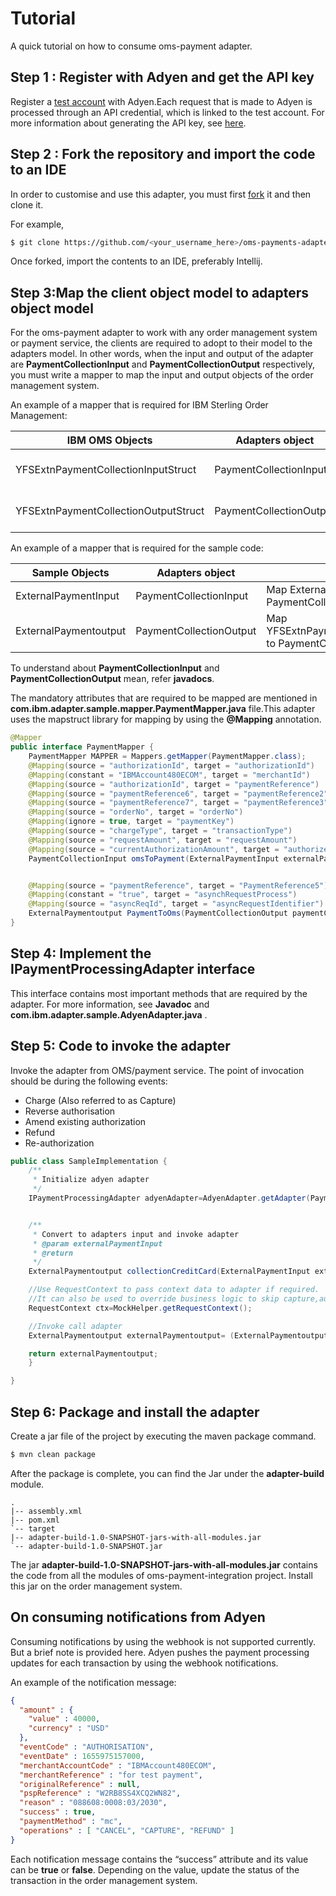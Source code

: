 <h1>Tutorial</h1>
A quick tutorial on how to consume oms-payment adapter.

<h2>Step 1 : Register with Adyen and get the API key</h2>

Register a [test account](https://www.adyen.com/signup) with Adyen.Each request that is made to Adyen is processed through an API credential, which is linked to the test account.
For more information about generating the API key, see [here](https://docs.adyen.com/development-resources/api-credentials#generate-api-key).

<h2>Step 2 : Fork the repository and import the code to an IDE</h2>

In order to customise and use this adapter, you must first [fork](https://docs.github.com/en/get-started/quickstart/fork-a-repo) it and then clone it.

For example,
````bash
$ git clone https://github.com/<your_username_here>/oms-payments-adapter
````

Once forked, import the contents to an IDE, preferably Intellij.

<h2>Step 3:Map the client object model to adapters object model</h2>

For the oms-payment adapter to work with any order management system or payment service, the clients are required to adopt to 
their model to the adapters model. In other words, when the input and output of the adapter are **PaymentCollectionInput** and
**PaymentCollectionOutput** respectively, you must write a mapper to map the input and output objects of the order management system.

An example of a mapper that is required for IBM Sterling Order Management:

| IBM OMS Objects                      	| Adapters object         	| Comments                                                            	|
|--------------------------------------	|-------------------------	|---------------------------------------------------------------------	|
| YFSExtnPaymentCollectionInputStruct  	| PaymentCollectionInput  	| Map YFSExtnPaymentCollectionInputStruct to PaymentCollectionInput   	|
| YFSExtnPaymentCollectionOutputStruct 	| PaymentCollectionOutput 	| Map YFSExtnPaymentCollectionOutputStruct to PaymentCollectionOutput 	|


An example of a mapper that is required for the sample code:

| Sample Objects        	| Adapters object         	| Comments                                                            	|
|-----------------------	|-------------------------	|---------------------------------------------------------------------	|
| ExternalPaymentInput  	| PaymentCollectionInput  	| Map ExternalPaymentInput to PaymentCollectionInput                  	|
| ExternalPaymentoutput 	| PaymentCollectionOutput 	| Map YFSExtnPaymentCollectionOutputStruct to PaymentCollectionOutput 	|


To understand about **PaymentCollectionInput** and **PaymentCollectionOutput** mean, refer **javadocs**.

The mandatory attributes that are required to be mapped are mentioned in **com.ibm.adapter.sample.mapper.PaymentMapper.java** file.This adapter uses the mapstruct
library for mapping by using the **@Mapping** annotation.

````java
@Mapper
public interface PaymentMapper {
    PaymentMapper MAPPER = Mappers.getMapper(PaymentMapper.class);
    @Mapping(source = "authorizationId", target = "authorizationId")
    @Mapping(constant = "IBMAccount480ECOM", target = "merchantId")
    @Mapping(source = "authorizationId", target = "paymentReference")
    @Mapping(source = "paymentReference6", target = "paymentReference2")
    @Mapping(source = "paymentReference7", target = "paymentReference3")
    @Mapping(source = "orderNo", target = "orderNo")
    @Mapping(ignore = true, target = "paymentKey")
    @Mapping(source = "chargeType", target = "transactionType")
    @Mapping(source = "requestAmount", target = "requestAmount")
    @Mapping(source = "currentAuthorizationAmount", target = "authorizedAmount")
    PaymentCollectionInput omsToPayment(ExternalPaymentInput externalPaymentInput);


    @Mapping(source = "paymentReference", target = "PaymentReference5")
    @Mapping(constant = "true", target = "asynchRequestProcess")
    @Mapping(source = "asyncReqId", target = "asyncRequestIdentifier")
    ExternalPaymentoutput PaymentToOms(PaymentCollectionOutput paymentCollectionOutput);
}
````

<h2>Step 4: Implement the IPaymentProcessingAdapter interface</h2>

This interface contains most important methods that are required by the adapter. For more information, see **Javadoc** and **com.ibm.adapter.sample.AdyenAdapter.java** .

<h2> Step 5: Code to invoke the adapter </h2>

Invoke the adapter from OMS/payment service. The point of invocation should be during the following events:

* Charge (Also referred to as Capture)
* Reverse authorisation
* Amend existing authorization
* Refund
* Re-authorization

````java
public class SampleImplementation {
    /**
     * Initialize adyen adapter
     */
    IPaymentProcessingAdapter adyenAdapter=AdyenAdapter.getAdapter(PaymentServiceProvider.ADYEN.name());


    /**
     * Convert to adapters input and invoke adapter
     * @param externalPaymentInput
     * @return
     */
    ExternalPaymentoutput collectionCreditCard(ExternalPaymentInput externalPaymentInput){

    //Use RequestContext to pass context data to adapter if required.
    //It can also be used to override business logic to skip capture,auth,refund calls
    RequestContext ctx=MockHelper.getRequestContext();

    //Invoke call adapter
    ExternalPaymentoutput externalPaymentoutput= (ExternalPaymentoutput) adyenAdapter.execute(ctx,externalPaymentInput);

    return externalPaymentoutput;
    }

}
````

<h2> Step 6: Package and install the adapter </h2>

Create a jar file of the project by executing the maven package command.

````bash
$ mvn clean package
````

After the package is complete, you can find the Jar under the **adapter-build** module.

````
.
|-- assembly.xml
|-- pom.xml
`-- target
|-- adapter-build-1.0-SNAPSHOT-jars-with-all-modules.jar
`-- adapter-build-1.0-SNAPSHOT.jar
````
The jar **adapter-build-1.0-SNAPSHOT-jars-with-all-modules.jar** contains the code from all the modules of oms-payment-integration project. Install this jar on 
the order management system.

<h2>On consuming notifications from Adyen</h2>

Consuming notifications by using the webhook is not supported currently. But a brief note is provided here. Adyen pushes the payment processing updates for each transaction by using the webhook notifications.

An example of the notification message:

````json
{
  "amount" : {
    "value" : 40000,
    "currency" : "USD"
  },
  "eventCode" : "AUTHORISATION",
  "eventDate" : 1655975157000,
  "merchantAccountCode" : "IBMAccount480ECOM",
  "merchantReference" : "for test payment",
  "originalReference" : null,
  "pspReference" : "W2RB8SS4XCQ2WN82",
  "reason" : "088608:0008:03/2030",
  "success" : true,
  "paymentMethod" : "mc",
  "operations" : [ "CANCEL", "CAPTURE", "REFUND" ]
}
````

Each notification message contains the “success” attribute and its value can be **true** or **false**. Depending on the value, update the status of the transaction in the order management system.

